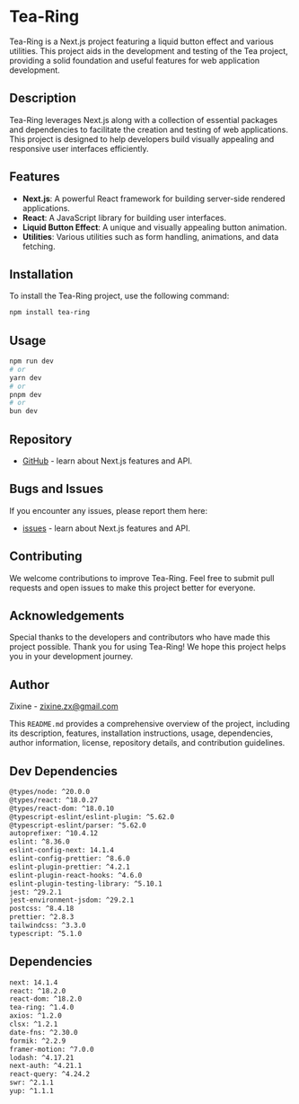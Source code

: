 # Tea-Ring

Tea-Ring is a Next.js project featuring a liquid button effect and various utilities. This project aids in the development and testing of the Tea project, providing a solid foundation and useful features for web application development.

## Description

Tea-Ring leverages Next.js along with a collection of essential packages and dependencies to facilitate the creation and testing of web applications. This project is designed to help developers build visually appealing and responsive user interfaces efficiently.

## Features

- **Next.js**: A powerful React framework for building server-side rendered applications.
- **React**: A JavaScript library for building user interfaces.
- **Liquid Button Effect**: A unique and visually appealing button animation.
- **Utilities**: Various utilities such as form handling, animations, and data fetching.

## Installation

To install the Tea-Ring project, use the following command:

```bash
npm install tea-ring
```

## Usage

```bash
npm run dev
# or
yarn dev
# or
pnpm dev
# or
bun dev
```

## Repository
- [GitHub]( https://github.com/naufalprtm/tea-ring) - learn about Next.js features and API.

## Bugs and Issues

If you encounter any issues, please report them here:
- [issues]( https://github.com/naufalprtm/tea-ring/issues) - learn about Next.js features and API.

## Contributing

We welcome contributions to improve Tea-Ring. Feel free to submit pull requests and open issues to make this project better for everyone.

## Acknowledgements

Special thanks to the developers and contributors who have made this project possible.
Thank you for using Tea-Ring! We hope this project helps you in your development journey.

## Author

Zixine - zixine.zx@gmail.com

This `README.md` provides a comprehensive overview of the project, including its description, features, installation instructions, usage, dependencies, author information, license, repository details, and contribution guidelines.

## Dev Dependencies
```bash
@types/node: ^20.0.0
@types/react: ^18.0.27
@types/react-dom: ^18.0.10
@typescript-eslint/eslint-plugin: ^5.62.0
@typescript-eslint/parser: ^5.62.0
autoprefixer: ^10.4.12
eslint: ^8.36.0
eslint-config-next: 14.1.4
eslint-config-prettier: ^8.6.0
eslint-plugin-prettier: ^4.2.1
eslint-plugin-react-hooks: ^4.6.0
eslint-plugin-testing-library: ^5.10.1
jest: ^29.2.1
jest-environment-jsdom: ^29.2.1
postcss: ^8.4.18
prettier: ^2.8.3
tailwindcss: ^3.3.0
typescript: ^5.1.0
```
## Dependencies
```bash
next: 14.1.4
react: ^18.2.0
react-dom: ^18.2.0
tea-ring: ^1.4.0
axios: ^1.2.0
clsx: ^1.2.1
date-fns: ^2.30.0
formik: ^2.2.9
framer-motion: ^7.0.0
lodash: ^4.17.21
next-auth: ^4.21.1
react-query: ^4.24.2
swr: ^2.1.1
yup: ^1.1.1
```